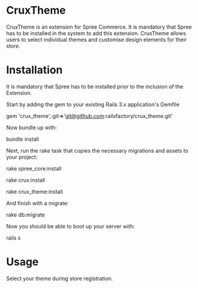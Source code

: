 ﻿CruxTheme
=========

CruxTheme is an extension for Spree Commerce. It is mandatory that Spree has to be installed in the system
to add this extension. CruxTheme allows users to select individual themes and customise design elements for their store.

Installation
===========
It is mandatory that Spree has to be installed prior to the inclusion of the Extension.

Start by adding the gem to your existing Rails 3.x application's Gemfile

gem 'crux_theme',:git=>'git@github.com:railsfactory/crux_theme.git'

Now bundle up with:

bundle install

Next, run the rake task that copies the necessary migrations and assets to your project:

rake spree_core:install

rake crux:install

rake crux_theme:install

And finish with a migrate:

rake db:migrate

Now you should be able to boot up your server with:

rails s  

Usage
=======

Select your theme during store registration.




